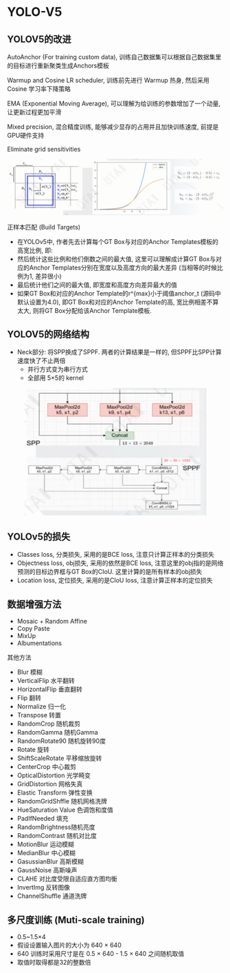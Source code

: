 # YOLO-V5

## YOLOV5的改进

AutoAnchor (For training custom data), 训练自己数据集可以根据自己数据集里的目标进行重新聚类生成Anchors模板

Warmup and Cosine LR scheduler, 训练前先进行 Warmup 热身, 然后采用 Cosine 学习率下降策略

EMA (Exponential Moving Average), 可以理解为给训练的参数增加了一个动量, 让更新过程更加平滑

Mixed precision, 混合精度训练, 能够减少显存的占用并且加快训练速度, 前提是GPU硬件支持

Eliminate grid sensitivities

![](<../.gitbook/assets/image (1) (1) (1) (1) (1) (1) (1) (1) (1) (1) (1).png>)

正样本匹配 (Build Targets)

* 在YOLOv5中, 作者先去计算每个GT Box与对应的Anchor Templates模板的高宽比例, 即:
* 然后统计这些比例和他们倒数之间的最大值, 这里可以理解成计算GT Box与对应的Anchor Templates分别在宽度以及高度方向的最大差异 (当相等的时候比例为1, 差异很小)
* 最后统计他们之间的最大值, 即宽度和高度方向差异最大的值
* 如果GT Box和对应的Anchor Template的r^{max}小于阈值anchor\_t (源码中默认设置为4.0), 即GT Box和对应的Anchor Template的高, 宽比例相差不算太大, 则将GT Box分配给该Anchor Template模板.&#x20;

## YOLOV5的网络结构

* Neck部分: 将SPP换成了SPPF. 两者的计算结果是一样的, 但SPPF比SPP计算速度快了不止两倍
  * 并行方式变为串行方式
  * 全部用 5×5的 kernel

<figure><img src="../.gitbook/assets/image (9).png" alt=""><figcaption></figcaption></figure>

## YOLOv5的损失

* Classes loss, 分类损失, 采用的是BCE loss, 注意只计算正样本的分类损失
* Objectness loss, obj损失, 采用的依然是BCE loss, 注意这里的obj指的是网络预测的目标边界框与GT Box的CIoU. 这里计算的是所有样本的obj损失
* Location loss, 定位损失, 采用的是CIoU loss, 注意计算正样本的定位损失

## 数据增强方法

* Mosaic + Random Affine&#x20;
* Copy Paste
* MixUp
* Albumentations

其他方法

* Blur 模糊
* VerticalFlip 水平翻转
* HorizontalFlip 垂直翻转
* Flip 翻转
* Normalize 归一化
* Transpose 转置
* RandomCrop 随机裁剪
* RandomGamma 随机Gamma
* RandomRotate90 随机旋转90度
* Rotate 旋转
* ShiftScaleRotate 平移缩放旋转
* CenterCrop 中心裁剪
* OpticalDistortion 光学畸变
* GridDistortion 网格失真
* Elastic Transform 弹性变换
* RandomGridShffle 随机网格洗牌
* HueSaturation Value 色调饱和度值
* PadIfNeeded 填充
* RandomBrightness随机亮度
* RandomContrast 随机对比度
* MotionBlur 运动模糊
* MedianBlur 中心模糊
* GasussianBlur 高斯模糊
* GaussNoise 高斯噪声
* CLAHE 对比度受限自适应直方图均衡
* InvertImg 反转图像
* ChannelShuffle 通道洗牌

## 多尺度训练 (Muti-scale training)

* 0.5\~1.5×4
* 假设设置输入图片的大小为 640 × 640
* 640 训练时采用尺寸是在 0.5 × 640 - 1.5 × 640 之间随机取值
* 取值时取得都是32的整数倍











































